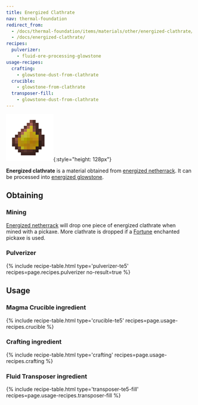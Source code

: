 ```yaml
---
title: Energized Clathrate
nav: thermal-foundation
redirect_from:
  - /docs/thermal-foundation/items/materials/other/energized-clathrate/
  - /docs/energized-clathrate/
recipes:
  pulverizer:
    - fluid-ore-processing-glowstone
usage-recipes:
  crafting:
    - glowstone-dust-from-clathrate
  crucible:
    - glowstone-from-clathrate
  transposer-fill:
    - glowstone-dust-from-clathrate
---
```


![Energized clathrate](/assets/images/thermal-foundation/clathrate-glowstone.gif){:style="height: 128px"}


**Energized clathrate** is a material obtained from [energized
netherrack](/docs/thermal-foundation/energized-netherrack/). It can be processed into [energized
glowstone](/docs/thermal-foundation/energized-glowstone/).


Obtaining
---------

### Mining
[Energized netherrack](/docs/thermal-foundation/energized-netherrack/) will drop one piece of
energized clathrate when mined with a pickaxe. More clathrate is dropped if a
[Fortune](https://minecraft.gamepedia.com/Fortune) enchanted pickaxe is used.

### Pulverizer
{% include recipe-table.html type='pulverizer-te5' recipes=page.recipes.pulverizer no-result=true %}


Usage
-----

### Magma Crucible ingredient
{% include recipe-table.html type='crucible-te5' recipes=page.usage-recipes.crucible %}

### Crafting ingredient
{% include recipe-table.html type='crafting' recipes=page.usage-recipes.crafting %}

### Fluid Transposer ingredient
{% include recipe-table.html type='transposer-te5-fill' recipes=page.usage-recipes.transposer-fill %}
